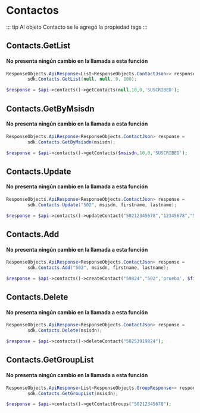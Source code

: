 # Contactos

::: tip 
Al objeto Contacto se le agregó la propiedad tags
:::

## Contacts.GetList
#### No presenta ningún cambio en la llamada a esta función

<CodeGroup>
  <CodeGroupItem title=".NET" active>

``` cs
ResponseObjects.ApiResponse<List<ResponseObjects.ContactJson>> response =
        sdk.Contacts.GetList(null, null, 0, 100);
```
  </CodeGroupItem>
  <CodeGroupItem title="PHP">

```php
$response = $api->contacts()->getContacts(null,10,0,'SUSCRIBED');
```
  </CodeGroupItem>
</CodeGroup>

## Contacts.GetByMsisdn
#### No presenta ningún cambio en la llamada a esta función

<CodeGroup>
  <CodeGroupItem title=".NET" active>

``` cs
ResponseObjects.ApiResponse<ResponseObjects.ContactJson> response = 
        sdk.Contacts.GetByMsisdn(msisdn);
```
  </CodeGroupItem>
  <CodeGroupItem title="PHP">

```php
$response = $api->contacts()->getContacts($msisdn,10,0,'SUSCRIBED');

```
  </CodeGroupItem>
</CodeGroup>

## Contacts.Update
#### No presenta ningún cambio en la llamada a esta función

<CodeGroup>
  <CodeGroupItem title=".NET" active>

``` cs
ResponseObjects.ApiResponse<ResponseObjects.ContactJson> response =
        sdk.Contacts.Update("502", msisdn, firstname, lastname);
```
  </CodeGroupItem>
  <CodeGroupItem title="PHP">

```php
$response = $api->contacts()->updateContact("50212345678","12345678","502","Alberto");
```
  </CodeGroupItem>
</CodeGroup>

## Contacts.Add
#### No presenta ningún cambio en la llamada a esta función

<CodeGroup>
  <CodeGroupItem title=".NET" active>

``` cs
ResponseObjects.ApiResponse<ResponseObjects.ContactJson> response =
        sdk.Contacts.Add("502", msisdn, firstname, lastname);
```
  </CodeGroupItem>
  <CodeGroupItem title="PHP">

```php
$response = $api->contacts()->createContact("59824","502",'prueba', $firstName, $lastName);
```
  </CodeGroupItem>
</CodeGroup>

## Contacts.Delete
#### No presenta ningún cambio en la llamada a esta función

<CodeGroup>
  <CodeGroupItem title=".NET" active>

``` cs
ResponseObjects.ApiResponse<ResponseObjects.ContactJson> response = 
        sdk.Contacts.Delete(msisdn);
```
  </CodeGroupItem>
  <CodeGroupItem title="PHP">

```php
$response = $api->contacts()->deleteContact("50253919824");
```
  </CodeGroupItem>
</CodeGroup>

## Contacts.GetGroupList
#### No presenta ningún cambio en la llamada a esta función

<CodeGroup>
  <CodeGroupItem title=".NET" active>

``` cs
ResponseObjects.ApiResponse<List<ResponseObjects.GroupResponse>> response =
        sdk.Contacts.GetGroupList(msisdn);
```
  </CodeGroupItem>
  <CodeGroupItem title="PHP">

```php
$response = $api->contacts()->getContactGroups("50212345678");
```
  </CodeGroupItem>
</CodeGroup>